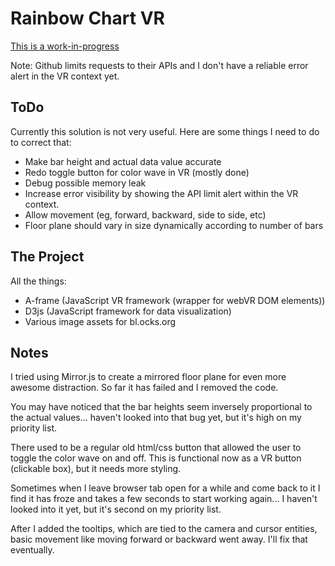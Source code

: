 Rainbow Chart VR
=========================

[This is a work-in-progress](https://bl.ocks.org/j3py/67bccc27426451b2ab17a882ada0d605)

Note: Github limits requests to their APIs and I don't have a reliable error alert in the VR context yet.


ToDo
------------

Currently this solution is not very useful.
Here are some things I need to do to correct that:
- Make bar height and actual data value accurate
- Redo toggle button for color wave in VR (mostly done)
- Debug possible memory leak
- Increase error visibility by showing the API limit alert within the VR context.
- Allow movement (eg, forward, backward, side to side, etc)
- Floor plane should vary in size dynamically according to number of bars


The Project
------------

All the things:
- A-frame (JavaScript VR framework (wrapper for webVR DOM elements))
- D3js (JavaScript framework for data visualization)
- Various image assets for bl.ocks.org


Notes
-------------

I tried using Mirror.js to create a mirrored floor plane for even more awesome distraction.  So far it has failed and I removed the code.

You may have noticed that the bar heights seem inversely proportional to the actual values...  haven't looked into that bug yet, but it's high on my priority list.

There used to be a regular old html/css button that allowed the user to toggle the color wave on and off.  This is functional now as a VR button (clickable box), but it needs more styling.

Sometimes when I leave browser tab open for a while and come back to it I find it has froze and takes a few seconds to start working again...  I haven't looked into it yet, but it's second on my priority list.

After I added the tooltips, which are tied to the camera and cursor entities, basic movement like moving forward or backward went away.  I'll fix that eventually.